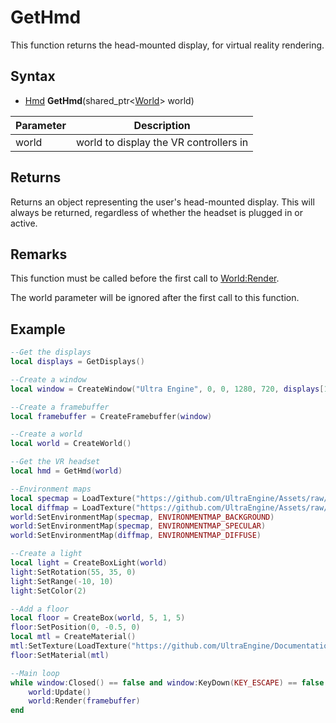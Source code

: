 # GetHmd

This function returns the head-mounted display, for virtual reality rendering.

## Syntax

- [Hmd](Hmd.md) **GetHmd**(shared_ptr<[World](World.md)\> world)

| Parameter | Description |
|---|---|
| world | world to display the VR controllers in |

## Returns

Returns an object representing the user's head-mounted display. This will always be returned, regardless of whether the headset is plugged in or active.

## Remarks

This function must be called before the first call to [World:Render](World_Render.md).

The world parameter will be ignored after the first call to this function.

## Example

```lua
--Get the displays
local displays = GetDisplays()

--Create a window
local window = CreateWindow("Ultra Engine", 0, 0, 1280, 720, displays[1], WINDOW_CLIENTCOORDS | WINDOW_CENTER | WINDOW_TITLEBAR)

--Create a framebuffer
local framebuffer = CreateFramebuffer(window)

--Create a world
local world = CreateWorld()

--Get the VR headset
local hmd = GetHmd(world)

--Environment maps
local specmap = LoadTexture("https://github.com/UltraEngine/Assets/raw/main/Materials/Environment/footprint_court/specular.dds")
local diffmap = LoadTexture("https://github.com/UltraEngine/Assets/raw/main/Materials/Environment/footprint_court/diffuse.dds")
world:SetEnvironmentMap(specmap, ENVIRONMENTMAP_BACKGROUND)
world:SetEnvironmentMap(specmap, ENVIRONMENTMAP_SPECULAR)
world:SetEnvironmentMap(diffmap, ENVIRONMENTMAP_DIFFUSE)

--Create a light
local light = CreateBoxLight(world)
light:SetRotation(55, 35, 0)
light:SetRange(-10, 10)
light:SetColor(2)

--Add a floor
local floor = CreateBox(world, 5, 1, 5)
floor:SetPosition(0, -0.5, 0)
local mtl = CreateMaterial()
mtl:SetTexture(LoadTexture("https://github.com/UltraEngine/Documentation/raw/master/Assets/Materials/Developer/griid_gray.dds"))
floor:SetMaterial(mtl)

--Main loop
while window:Closed() == false and window:KeyDown(KEY_ESCAPE) == false do
    world:Update()
    world:Render(framebuffer)
end
```
